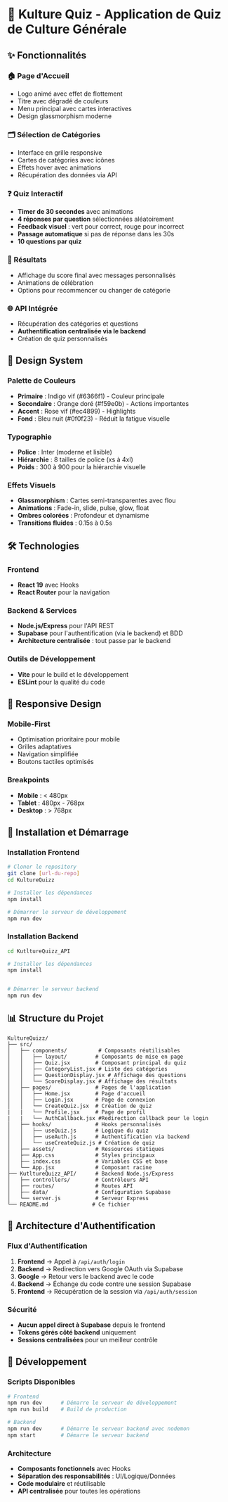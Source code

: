 # 🎯 Kulture Quiz - Application de Quiz de Culture Générale

## ✨ Fonctionnalités

### 🏠 Page d'Accueil
- Logo animé avec effet de flottement
- Titre avec dégradé de couleurs
- Menu principal avec cartes interactives
- Design glassmorphism moderne

### 🗂️ Sélection de Catégories
- Interface en grille responsive
- Cartes de catégories avec icônes
- Effets hover avec animations
- Récupération des données via API

### ❓ Quiz Interactif
- **Timer de 30 secondes** avec animations
- **4 réponses par question** sélectionnées aléatoirement
- **Feedback visuel** : vert pour correct, rouge pour incorrect
- **Passage automatique** si pas de réponse dans les 30s
- **10 questions par quiz**

### 🧾 Résultats
- Affichage du score final avec messages personnalisés
- Animations de célébration
- Options pour recommencer ou changer de catégorie

### 🌐 API Intégrée
- Récupération des catégories et questions
- **Authentification centralisée via le backend**
- Création de quiz personnalisés

## 🎨 Design System

### Palette de Couleurs
- **Primaire** : Indigo vif (#6366f1) - Couleur principale
- **Secondaire** : Orange doré (#f59e0b) - Actions importantes  
- **Accent** : Rose vif (#ec4899) - Highlights
- **Fond** : Bleu nuit (#0f0f23) - Réduit la fatigue visuelle

### Typographie
- **Police** : Inter (moderne et lisible)
- **Hiérarchie** : 8 tailles de police (xs à 4xl)
- **Poids** : 300 à 900 pour la hiérarchie visuelle

### Effets Visuels
- **Glassmorphism** : Cartes semi-transparentes avec flou
- **Animations** : Fade-in, slide, pulse, glow, float
- **Ombres colorées** : Profondeur et dynamisme
- **Transitions fluides** : 0.15s à 0.5s

## 🛠️ Technologies

### Frontend
- **React 19** avec Hooks
- **React Router** pour la navigation

### Backend & Services
- **Node.js/Express** pour l'API REST
- **Supabase** pour l'authentification (via le backend) et BDD
- **Architecture centralisée** : tout passe par le backend

### Outils de Développement
- **Vite** pour le build et le développement
- **ESLint** pour la qualité du code

## 📱 Responsive Design

### Mobile-First
- Optimisation prioritaire pour mobile
- Grilles adaptatives
- Navigation simplifiée
- Boutons tactiles optimisés

### Breakpoints
- **Mobile** : < 480px
- **Tablet** : 480px - 768px  
- **Desktop** : > 768px

## 🚀 Installation et Démarrage


### Installation Frontend
```bash
# Cloner le repository
git clone [url-du-repo]
cd KultureQuizz

# Installer les dépendances
npm install

# Démarrer le serveur de développement
npm run dev
```

### Installation Backend
```bash
cd KutltureQuizz_API

# Installer les dépendances
npm install


# Démarrer le serveur backend
npm run dev
```

## 📊 Structure du Projet

```
KultureQuizz/
├── src/
│   ├── components/          # Composants réutilisables
│   │   ├── layout/         # Composants de mise en page
│   │   ├── Quiz.jsx        # Composant principal du quiz
│   │   ├── CategoryList.jsx # Liste des catégories
│   │   ├── QuestionDisplay.jsx # Affichage des questions
│   │   └── ScoreDisplay.jsx # Affichage des résultats
│   ├── pages/              # Pages de l'application
│   │   ├── Home.jsx        # Page d'accueil
│   │   ├── Login.jsx       # Page de connexion
│   │   └── CreateQuiz.jsx  # Création de quiz
|   |   └── Profile.jsx     # Page de profil
|   |   └── AuthCallback.jsx #Redirection callback pour le login
│   ├── hooks/              # Hooks personnalisés
│   │   ├── useQuiz.js      # Logique du quiz
│   │   ├── useAuth.js      # Authentification via backend
│   │   └── useCreateQuiz.js # Création de quiz
│   ├── assets/             # Ressources statiques
│   ├── App.css             # Styles principaux
│   ├── index.css           # Variables CSS et base
│   └── App.jsx             # Composant racine
├── KutltureQuizz_API/      # Backend Node.js/Express
│   ├── controllers/        # Contrôleurs API
│   ├── routes/             # Routes API
│   ├── data/               # Configuration Supabase
│   └── server.js           # Serveur Express
└── README.md              # Ce fichier
```

## 🔐 Architecture d'Authentification

### Flux d'Authentification
1. **Frontend** → Appel à `/api/auth/login`
2. **Backend** → Redirection vers Google OAuth via Supabase
3. **Google** → Retour vers le backend avec le code
4. **Backend** → Échange du code contre une session Supabase
5. **Frontend** → Récupération de la session via `/api/auth/session`

### Sécurité
- **Aucun appel direct à Supabase** depuis le frontend
- **Tokens gérés côté backend** uniquement
- **Sessions centralisées** pour un meilleur contrôle


## 🔧 Développement

### Scripts Disponibles
```bash
# Frontend
npm run dev      # Démarre le serveur de développement
npm run build    # Build de production

# Backend
npm run dev      # Démarre le serveur backend avec nodemon
npm start        # Démarre le serveur backend
```

### Architecture
- **Composants fonctionnels** avec Hooks
- **Séparation des responsabilités** : UI/Logique/Données
- **Code modulaire** et réutilisable
- **API centralisée** pour toutes les opérations
